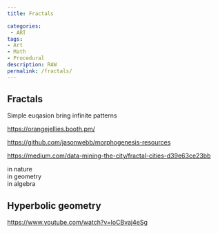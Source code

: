```yaml
---
title: Fractals

categories:
 - ART
tags:
- Art
- Math
- Procedural
description: RAW
permalink: /fractals/
---
```




## Fractals
Simple euqasion bring infinite patterns

https://orangejellies.booth.pm/

https://github.com/jasonwebb/morphogenesis-resources

https://medium.com/data-mining-the-city/fractal-cities-d39e63ce23bb

in nature  
in geometry   
in algebra   



## Hyperbolic geometry



https://www.youtube.com/watch?v=loCBvaj4eSg
